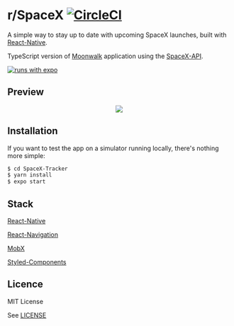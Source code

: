 # r/SpaceX [![CircleCI](https://circleci.com/gh/Re11oy/SpaceX-Tracker/tree/master.svg?style=svg)](https://circleci.com/gh/Re11oy/SpaceX-Tracker/tree/master)

A simple way to stay up to date with upcoming SpaceX launches, built with [React-Native](https://github.com/facebook/react-native).

TypeScript version of [Moonwalk](https://github.com/Illu/moonwalk) application using the [SpaceX-API](https://github.com/r-spacex/SpaceX-API). 

[![runs with expo](https://img.shields.io/badge/Runs%20with%20Expo-4630EB.svg?style=flat-square&logo=EXPO&labelColor=f3f3f3&logoColor=000)](https://expo.io/@re11oy/spacex-tracker)

## Preview

<p align="center">
  <img src="https://maximenory.com/public/mwpreview.png" />
</p>

## Installation

If you want to test the app on a simulator running locally, there's nothing more simple:

```bash
$ cd SpaceX-Tracker
$ yarn install
$ expo start
```


## Stack

[React-Native](https://github.com/facebook/react-native)

[React-Navigation](https://reactnavigation.org/)

[MobX](https://mobx.js.org/)

[Styled-Components](https://www.styled-components.com/)

## Licence

MIT License

See [LICENSE](LICENSE)
